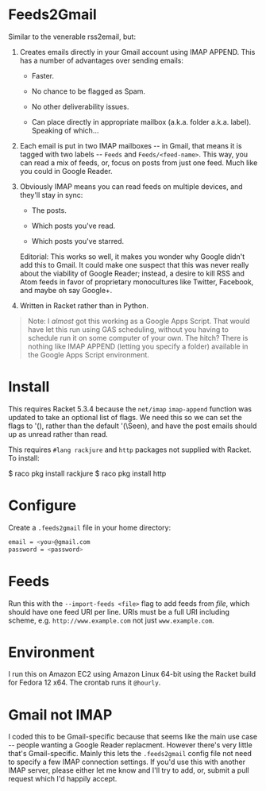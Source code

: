 # Feeds2Gmail

Similar to the venerable rss2email, but:

1. Creates emails directly in your Gmail account using IMAP
    APPEND. This has a number of advantages over sending emails:

    - Faster.

    - No chance to be flagged as Spam.

    - No other deliverability issues.

    - Can place directly in appropriate mailbox (a.k.a. folder
      a.k.a. label). Speaking of which...

2. Each email is put in two IMAP mailboxes -- in Gmail, that means it
    is tagged with two labels -- `Feeds` and `Feeds/<feed-name>`.
    This way, you can read a mix of feeds, or, focus on posts from just
    one feed. Much like you could in Google Reader.

3. Obviously IMAP means you can read feeds on multiple devices, and
    they'll stay in sync:

    - The posts.

    - Which posts you've read.

    - Which posts you've starred.

    Editorial: This works so well, it makes you wonder why Google didn't
    add this to Gmail. It could make one suspect that this was never
    really about the viability of Google Reader; instead, a desire to kill
    RSS and Atom feeds in favor of proprietary monocultures like Twitter,
    Facebook, and maybe oh say Google+.

4. Written in Racket rather than in Python.

> Note: I _almost_ got this working as a Google Apps Script. That would
have let this run using GAS scheduling, without you having to schedule
run it on some computer of your own. The hitch?  There is nothing like
IMAP APPEND (letting you specify a folder) available in the Google
Apps Script environment.

# Install

This requires Racket 5.3.4 because the `net/imap` `imap-append`
function was updated to take an optional list of flags. We need this
so we can set the flags to '(), rather than the default '(\Seen), and
have the post emails should up as unread rather than read.

This requires `#lang rackjure` and `http` packages not supplied with
Racket. To install:

$ raco pkg install rackjure
$ raco pkg install http

# Configure

Create a `.feeds2gmail` file in your home directory:

```sh
email = <you>@gmail.com
password = <password>
```

# Feeds

Run this with the `--import-feeds <file>` flag to add feeds from
_file_, which should have one feed URI per line. URIs must be a full
URI including scheme, e.g. `http://www.example.com` not just
`www.example.com`.

# Environment

I run this on Amazon EC2 using Amazon Linux 64-bit using the Racket
build for Fedora 12 x64. The crontab runs it `@hourly`.

# Gmail not IMAP

I coded this to be Gmail-specific because that seems like the main use
case -- people wanting a Google Reader replacment. However there's
very little that's Gmail-specific. Mainly this lets the `.feeds2gmail`
config file not need to specify a few IMAP connection settings. If
you'd use this with another IMAP server, please either let me know and
I'll try to add, or, submit a pull request which I'd happily accept.

